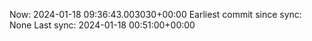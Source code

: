 Now: 2024-01-18 09:36:43.003030+00:00 Earliest commit since sync: None Last sync: 2024-01-18 00:51:00+00:00
